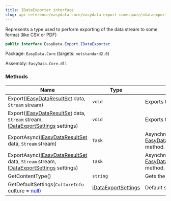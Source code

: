 ```yaml
---
title: IDataExporter interface
slug: api-reference/easydata-core/easydata-export-namespace/idataexporter-interface
---
```

Represents a type used to perform exporting of the data stream to some format (like CSV or PDF)
```csharp
public interface EasyData.Export.IDataExporter

```
Package: `EasyData.Core` (targets: `netstandard2.0`)

Assembly: `EasyData.Core.dll`

### Methods

| Name | Type | Description | 
| --- | --- | --- | 
| Export([IEasyDataResultSet](api-reference/easydata-core/easydata-namespace/ieasydataresultset-interface) data, `Stream` stream) | `void` | Exports the specified data to the stream. | 
| Export([IEasyDataResultSet](api-reference/easydata-core/easydata-namespace/ieasydataresultset-interface) data, `Stream` stream, [IDataExportSettings](api-reference/easydata-core/easydata-export-namespace/idataexportsettings-interface) settings) | `void` | Exports the specified data to the stream. | 
| ExportAsync([IEasyDataResultSet](api-reference/easydata-core/easydata-namespace/ieasydataresultset-interface) data, `Stream` stream) | `Task` | Asynchronical version of [EasyData.Export.IDataExporter.Export(EasyData.IEasyDataResultSet,System.IO.Stream)](api-reference/easydata-core/easydata-export-namespace/idataexporter-interface) method. | 
| ExportAsync([IEasyDataResultSet](api-reference/easydata-core/easydata-namespace/ieasydataresultset-interface) data, `Stream` stream, [IDataExportSettings](api-reference/easydata-core/easydata-export-namespace/idataexportsettings-interface) settings) | `Task` | Asynchronical version of [EasyData.Export.IDataExporter.Export(EasyData.IEasyDataResultSet,System.IO.Stream)](api-reference/easydata-core/easydata-export-namespace/idataexporter-interface) method. | 
| GetContentType() | `string` | Gets the MIME content type of the exporting format. | 
| GetDefaultSettings(`CultureInfo` culture = <span style='color: blue'>null</span>) | [IDataExportSettings](api-reference/easydata-core/easydata-export-namespace/idataexportsettings-interface) | Default settings of the exporter. |